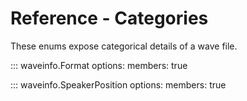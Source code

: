 # Reference - Categories

These enums expose categorical details of a wave file.

::: waveinfo.Format
    options:
        members: true

::: waveinfo.SpeakerPosition
    options:
        members: true
